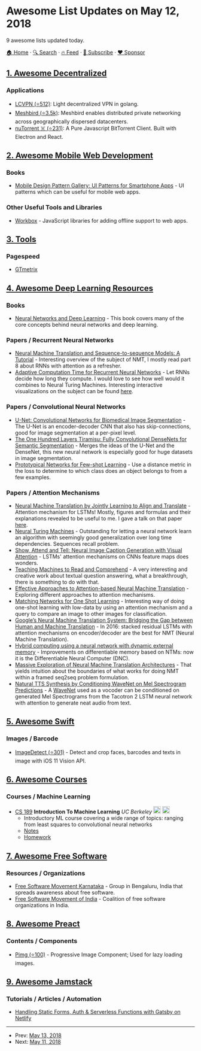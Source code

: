 # Awesome List Updates on May 12, 2018

9 awesome lists updated today.

[🏠 Home](/README.md) · [🔍 Search](https://www.trackawesomelist.com/search/) · [🔥 Feed](https://www.trackawesomelist.com/rss.xml) · [📮 Subscribe](https://trackawesomelist.us17.list-manage.com/subscribe?u=d2f0117aa829c83a63ec63c2f&id=36a103854c) · [❤️  Sponsor](https://github.com/sponsors/theowenyoung)



## [1. Awesome Decentralized](/content/croqaz/awesome-decentralized/README.md)

### Applications

*   [LCVPN (⭐512)](https://github.com/kanocz/lcvpn): Light decentralized VPN in golang.
*   [Meshbird (⭐3.5k)](https://github.com/meshbird/meshbird): Meshbird enables distributed private networking across geographically dispersed datacenters.
*   [nuTorrent ☠️ (⭐231)](https://github.com/LeeChSien/nuTorrent): A Pure Javascript BitTorrent Client. Built with Electron and React.

## [2. Awesome Mobile Web Development](/content/myshov/awesome-mobile-web-development/README.md)

### Books

*   [Mobile Design Pattern Gallery: UI Patterns for Smartphone Apps](https://www.amazon.com/Mobile-Design-Pattern-Gallery-Smartphone/dp/1449363636) - UI patterns which can be useful for mobile web apps.

### Other Useful Tools and Libraries

*   [Workbox](https://developers.google.com/web/tools/workbox/) - JavaScript libraries for adding offline support to web apps.

## [3. Tools](/content/lvwzhen/tools/README.md)

### Pagespeed

*   [GTmetrix](https://gtmetrix.com/)

## [4. Awesome Deep Learning Resources](/content/guillaume-chevalier/Awesome-Deep-Learning-Resources/README.md)

### Books

*   [Neural Networks and Deep Learning](http://neuralnetworksanddeeplearning.com/index.html) - This book covers many of the core concepts behind neural networks and deep learning.

### Papers / Recurrent Neural Networks

*   [Neural Machine Translation and Sequence-to-sequence Models: A Tutorial](https://arxiv.org/pdf/1703.01619.pdf) - Interesting overview of the subject of NMT, I mostly read part 8 about RNNs with attention as a refresher.
*   [Adaptive Computation Time for Recurrent Neural Networks](https://arxiv.org/pdf/1603.08983v4.pdf) - Let RNNs decide how long they compute. I would love to see how well would it combines to Neural Turing Machines. Interesting interactive visualizations on the subject can be found [here](http://distill.pub/2016/augmented-rnns/).

### Papers / Convolutional Neural Networks

*   [U-Net: Convolutional Networks for Biomedical Image Segmentation](https://arxiv.org/pdf/1505.04597.pdf) - The U-Net is an encoder-decoder CNN that also has skip-connections, good for image segmentation at a per-pixel level.
*   [The One Hundred Layers Tiramisu: Fully Convolutional DenseNets for Semantic Segmentation](https://arxiv.org/pdf/1611.09326.pdf) - Merges the ideas of the U-Net and the DenseNet, this new neural network is especially good for huge datasets in image segmentation.
*   [Prototypical Networks for Few-shot Learning](https://arxiv.org/pdf/1703.05175.pdf) - Use a distance metric in the loss to determine to which class does an object belongs to from a few examples.

### Papers / Attention Mechanisms

*   [Neural Machine Translation by Jointly Learning to Align and Translate](https://arxiv.org/pdf/1409.0473.pdf) - Attention mechanism for LSTMs! Mostly, figures and formulas and their explanations revealed to be useful to me. I gave a talk on that paper [here](https://www.youtube.com/watch?v=QuvRWevJMZ4).
*   [Neural Turing Machines](https://arxiv.org/pdf/1410.5401v2.pdf) - Outstanding for letting a neural network learn an algorithm with seemingly good generalization over long time dependencies. Sequences recall problem.
*   [Show, Attend and Tell: Neural Image Caption Generation with Visual Attention](https://arxiv.org/pdf/1502.03044.pdf) - LSTMs' attention mechanisms on CNNs feature maps does wonders.
*   [Teaching Machines to Read and Comprehend](https://arxiv.org/pdf/1506.03340v3.pdf) - A very interesting and creative work about textual question answering, what a breakthrough, there is something to do with that.
*   [Effective Approaches to Attention-based Neural Machine Translation](https://arxiv.org/pdf/1508.04025.pdf) - Exploring different approaches to attention mechanisms.
*   [Matching Networks for One Shot Learning](https://arxiv.org/pdf/1606.04080.pdf) - Interesting way of doing one-shot learning with low-data by using an attention mechanism and a query to compare an image to other images for classification.
*   [Google’s Neural Machine Translation System: Bridging the Gap between Human and Machine Translation](https://arxiv.org/pdf/1609.08144.pdf) - In 2016: stacked residual LSTMs with attention mechanisms on encoder/decoder are the best for NMT (Neural Machine Translation).
*   [Hybrid computing using a neural network with dynamic external memory](http://www.nature.com/articles/nature20101.epdf?author_access_token=ImTXBI8aWbYxYQ51Plys8NRgN0jAjWel9jnR3ZoTv0MggmpDmwljGswxVdeocYSurJ3hxupzWuRNeGvvXnoO8o4jTJcnAyhGuZzXJ1GEaD-Z7E6X_a9R-xqJ9TfJWBqz) - Improvements on differentiable memory based on NTMs: now it is the Differentiable Neural Computer (DNC).
*   [Massive Exploration of Neural Machine Translation Architectures](https://arxiv.org/pdf/1703.03906.pdf) - That yields intuition about the boundaries of what works for doing NMT within a framed seq2seq problem formulation.
*   [Natural TTS Synthesis by Conditioning WaveNet on Mel Spectrogram
    Predictions](https://arxiv.org/pdf/1712.05884.pdf) - A [WaveNet](https://arxiv.org/pdf/1609.03499v2.pdf) used as a vocoder can be conditioned on generated Mel Spectrograms from the Tacotron 2 LSTM neural network with attention to generate neat audio from text.

## [5. Awesome Swift](/content/matteocrippa/awesome-swift/README.md)

### Images / Barcode

*   [ImageDetect (⭐301)](https://github.com/Feghal/ImageDetect) - Detect and crop faces, barcodes and texts in image with iOS 11 Vision API.

## [6. Awesome Courses](/content/prakhar1989/awesome-courses/README.md)

### Courses / Machine Learning

*   [CS 189](http://www.eecs189.org/) **Introduction To Machine Learning** *UC Berkeley* <img src="https://assets-cdn.github.com/images/icons/emoji/unicode/1f4bb.png" width="20" height="20" alt="Assignments" title="Assignments" /> <img src="https://assets-cdn.github.com/images/icons/emoji/unicode/1f4dd.png" width="20" height="20" alt="Lecture Notes" title="Lecture Notes" />
    *   Introductory ML course covering a wide range of topics: ranging from least squares to convolutional neural networks
    *   [Notes](http://www.eecs189.org/)
    *   [Homework](http://www.eecs189.org/)

## [7. Awesome Free Software](/content/johnjago/awesome-free-software/README.md)

### Resources / Organizations

*   [Free Software Movement Karnataka](https://fsmk.org/) - Group in Bengaluru, India that spreads awareness about free software.
*   [Free Software Movement of India](http://fsmi.in/) - Coalition of free software organizations in India.

## [8. Awesome Preact](/content/preactjs/awesome-preact/README.md)

### Contents / Components

*   [Pimg (⭐100)](https://github.com/ooade/pimg) - Progressive Image Component; Used for lazy loading images.

## [9. Awesome Jamstack](/content/automata/awesome-jamstack/README.md)

### Tutorials / Articles / Automation

*   [Handling Static Forms, Auth & Serverless Functions with Gatsby on Netlify](https://snipcart.com/blog/static-forms-serverless-gatsby-netlify)

---

- Prev: [May 13, 2018](/content/2018/05/13/README.md)
- Next: [May 11, 2018](/content/2018/05/11/README.md)